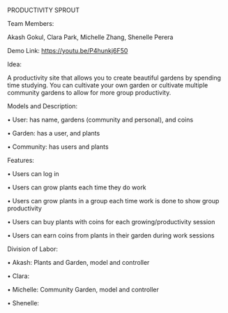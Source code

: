 PRODUCTIVITY SPROUT

Team Members: 

Akash Gokul, Clara Park, Michelle Zhang, Shenelle Perera


Demo Link: https://youtu.be/P4hunkj6F50


Idea: 

A productivity site that allows you to create beautiful gardens by spending time studying. You can cultivate your own garden or cultivate multiple community gardens to allow for more group productivity. 


Models and Description:

•	User: has name, gardens (community and personal), and coins

•	Garden: has a user, and plants

•	Community:  has users and plants


Features:

•	Users can log in

•	Users can grow plants each time they do work

•	Users can grow plants in a group each time work is done to show group productivity

•	Users can buy plants with coins for each growing/productivity session

•	Users can earn coins from plants in their garden during work sessions


Division of Labor:

•	Akash: Plants and Garden, model and controller

•	Clara:

•	Michelle: Community Garden, model and controller

•	Shenelle:

